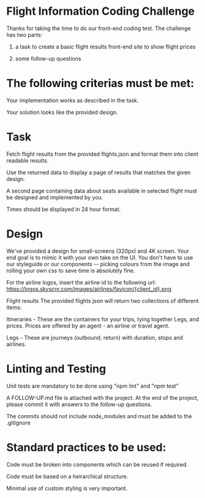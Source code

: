 # Flight Information Coding Challenge

Thanks for taking the time to do our front-end coding test. The challenge has two parts:

1. a task to create a basic flight results front-end site to show flight prices

2. some follow-up questions

# The following criterias must be met:

Your implementation works as described in the task.

Your solution looks like the provided design.

# Task
Fetch flight results from the provided flights.json and format them into client readable results.

Use the returned data to display a page of results that matches the given design.

A second page containing data about seats available in selected flight must be designed and implemented by you.

Times should be displayed in 24 hour format.

# Design
We've provided a design for small-screens (320px) and 4K screen. Your end goal is to mimic it with your own take on the UI. You don't have to use our styleguide or our components -- picking colours from the image and rolling your own css to save time is absolutely fine.

For the airline logos, insert the airline id to the following url: https://logos.skyscnr.com/images/airlines/favicon/{client_id}.png

Flight results
The provided flights json will return two collections of different items:

Itineraries - These are the containers for your trips, tying together Legs, and prices. Prices are offered by an agent - an airline or travel agent.

Legs - These are journeys (outbound, return) with duration, stops and airlines.

# Linting and Testing

Unit tests are mandatory to be done using "npm lint" and "npm test"

A FOLLOW-UP.md file is attached with the project. At the end of the project, please commit it with answers to the follow-up questions.

The commits should not include node_modules and must be added to the .gitIgnore

# Standard practices to be used:

Code must be broken into components which can be reused if required.

Code must be based on a heirarchical structure.

Minimal use of custom styling is very important.

